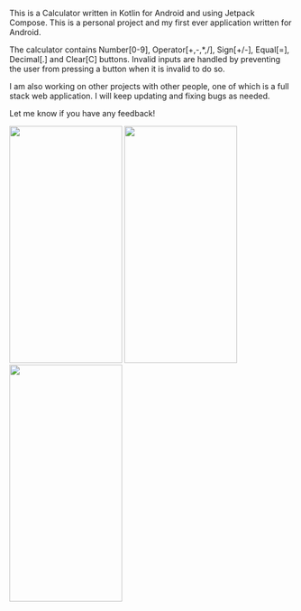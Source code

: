This is a Calculator written in Kotlin for Android and using Jetpack Compose.  This is a personal project and my first ever application written for Android.

The calculator contains Number[0-9], Operator[+,-,*,/], Sign[+/-], Equal[=], Decimal[.] and Clear[C] buttons.  Invalid inputs are handled by preventing the user from pressing a button when it is invalid to do so.

I am also working on other projects with other people, one of which is a full stack web application.  I will keep updating and fixing bugs as needed.

Let me know if you have any feedback!

<img src="https://github.com/StevenCpy/Calculator/assets/96119669/e47b9a00-a67d-4101-84df-01604fda4489" width="200" height="420">
<img src="https://github.com/StevenCpy/Calculator/assets/96119669/5267ba62-b8cf-4dee-89a2-69d7004b5caf" width="200" height="420">
<img src="https://github.com/StevenCpy/Calculator/assets/96119669/a9c1e3cb-77e2-43b4-a73c-ffede1da0731" width="200" height="420">
